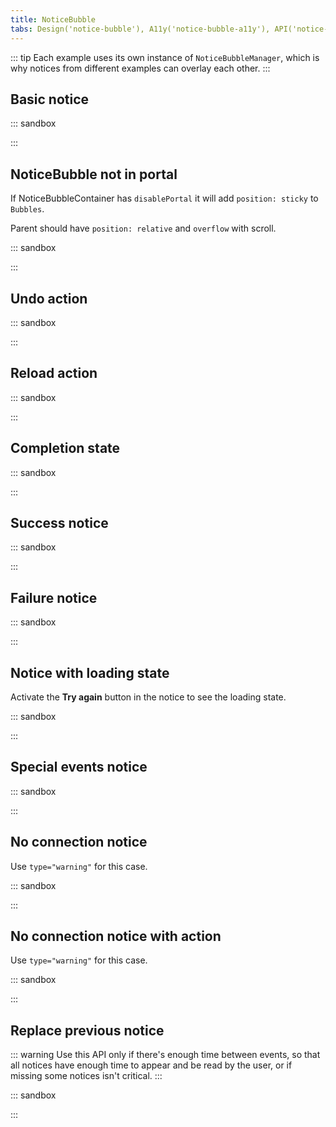 ```yaml
---
title: NoticeBubble
tabs: Design('notice-bubble'), A11y('notice-bubble-a11y'), API('notice-bubble-api'), Example('notice-bubble-code'), Changelog('notice-bubble-changelog')
---
```


::: tip
Each example uses its own instance of `NoticeBubbleManager`, which is why notices from different examples can overlay each other.
:::

## Basic notice

::: sandbox

<script lang="tsx">
  export Demo from 'stories/components/notice-bubble/docs/examples/basic_notice.tsx';
</script>

:::

## NoticeBubble not in portal

If NoticeBubbleContainer has `disablePortal` it will add `position: sticky` to `Bubbles`.

Parent should have `position: relative` and `overflow` with scroll.

::: sandbox

<script lang="tsx">
  export Demo from 'stories/components/notice-bubble/docs/examples/noticebubble_not_in_portal.tsx';
</script>

:::

## Undo action

::: sandbox

<script lang="tsx">
  export Demo from 'stories/components/notice-bubble/docs/examples/undo_action.tsx';
</script>

:::

## Reload action

::: sandbox

<script lang="tsx">
  export Demo from 'stories/components/notice-bubble/docs/examples/reload_action.tsx';
</script>

:::

## Completion state

::: sandbox

<script lang="tsx">
  export Demo from 'stories/components/notice-bubble/docs/examples/completion_state.tsx';
</script>

:::

## Success notice

::: sandbox

<script lang="tsx">
  export Demo from 'stories/components/notice-bubble/docs/examples/success_notice.tsx';
</script>

:::

## Failure notice

::: sandbox

<script lang="tsx">
  export Demo from 'stories/components/notice-bubble/docs/examples/failure_notice.tsx';
</script>

:::

## Notice with loading state

Activate the **Try again** button in the notice to see the loading state.

::: sandbox

<script lang="tsx">
  export Demo from 'stories/components/notice-bubble/docs/examples/dynamic_notice.tsx';
</script>

:::

## Special events notice

::: sandbox

<script lang="tsx">
  export Demo from 'stories/components/notice-bubble/docs/examples/special_events_notice.tsx';
</script>

:::

## No connection notice

Use `type="warning"` for this case.

::: sandbox

<script lang="tsx">
  export Demo from 'stories/components/notice-bubble/docs/examples/no_connection_notice.tsx';
</script>

:::

## No connection notice with action

Use `type="warning"` for this case.

::: sandbox

<script lang="tsx">
  export Demo from 'stories/components/notice-bubble/docs/examples/no_connection_notice_with_action.tsx';
</script>

:::

## Replace previous notice

::: warning
Use this API only if there's enough time between events, so that all notices have enough time to appear and be read by the user, or if missing some notices isn't critical.
:::

::: sandbox

<script lang="tsx">
  export Demo from 'stories/components/notice-bubble/docs/examples/replace_last_notice.tsx';
</script>

:::
